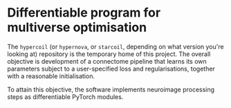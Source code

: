 # Differentiable program for multiverse optimisation

The `hypercoil` (or `hypernova`, or `starcoil`, depending on what version you're looking at) repository is the temporary home of this project. The overall objective is development of a connectome pipeline that learns its own parameters subject to a user-specified loss and regularisations, together with a reasonable initialisation.

To attain this objective, the software implements neuroimage processing steps as differentiable PyTorch modules.
